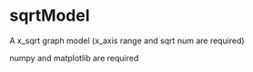 # sqrtModel
A x_sqrt graph model (x_axis range and sqrt num are required)

numpy and matplotlib are required
